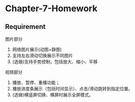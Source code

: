 # Chapter-7-Homework

## Requirement

图⽚部分
1. ⽹络图⽚展示(动图+静图)
2. ⽀持左右滑动切换展示不同图⽚
3.  (选做)⽀持⼿势控制，包括放⼤、缩⼩、平移

视频部分
1. 播放、暂停、重播功能；
2. 播放进度条展示（包括时间显示）、点击/滑动跳转到指定位置。
3. (选做)横竖屏切换、横屏时展示全屏模式。
